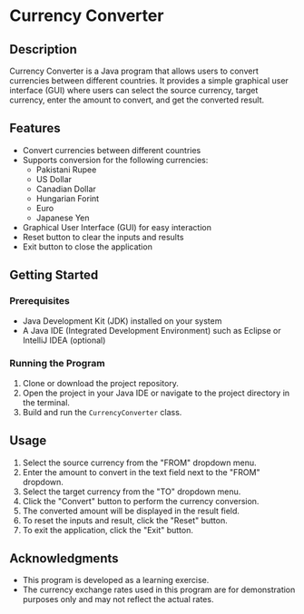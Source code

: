 # Currency Converter

## Description

Currency Converter is a Java program that allows users to convert currencies between different countries. It provides a simple graphical user interface (GUI) where users can select the source currency, target currency, enter the amount to convert, and get the converted result.

## Features

- Convert currencies between different countries
- Supports conversion for the following currencies:
    - Pakistani Rupee
    - US Dollar
    - Canadian Dollar
    - Hungarian Forint
    - Euro
    - Japanese Yen
- Graphical User Interface (GUI) for easy interaction
- Reset button to clear the inputs and results
- Exit button to close the application

## Getting Started

### Prerequisites

- Java Development Kit (JDK) installed on your system
- A Java IDE (Integrated Development Environment) such as Eclipse or IntelliJ IDEA (optional)

### Running the Program

1. Clone or download the project repository.
2. Open the project in your Java IDE or navigate to the project directory in the terminal.
3. Build and run the `CurrencyConverter` class.

## Usage

1. Select the source currency from the "FROM" dropdown menu.
2. Enter the amount to convert in the text field next to the "FROM" dropdown.
3. Select the target currency from the "TO" dropdown menu.
4. Click the "Convert" button to perform the currency conversion.
5. The converted amount will be displayed in the result field.
6. To reset the inputs and result, click the "Reset" button.
7. To exit the application, click the "Exit" button.


## Acknowledgments

- This program is developed as a learning exercise.
- The currency exchange rates used in this program are for demonstration purposes only and may not reflect the actual rates.
